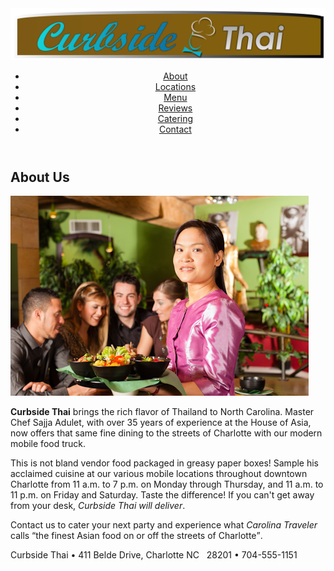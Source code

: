 <!DOCTYPE html>
<html lang="en">
<head>
<!--
    New Perspectives on HTML5 and CSS3, 8th Edition
    Tutorial 1
    Tutorial Case
    General Information about Curbside Thai
    Author:   Crystal Evans
    Date:     2021-03-01
    Filename: ct_about.html
   -->
   <meta charset="utf-8" />
   <meta name="keywords"
            content="Thai, restaurant, Charlotte, food" />

   <link href="ct_base.css" rel="stylesheet" />
   <link href="ct_layout2.css" rel="stylesheet" />   
</head>

<body>
   <header>
      <a href="ct_start.html"><img src="ct_logo2.png" alt="Curbside Thai" /></a>
      <nav>
         <ul>
            <li><a href="ct_about.html">About</a></li>
            <li><a href="ct_locations.html">Locations</a></li>
            <li><a href="ct_menu.html">Menu</a></li>
            <li><a href="ct_reviews.html">Reviews</a></li>
            <li><a href="ct_catering.html">Catering</a></li>
            <li><a href="ct_contact.html">Contact</a></li>
         </ul>
      </nav>      
   </header>  
   <article>
      <h1>About Us</h1>
      <img src="ct_photo1.png" alt="" />
      <p><strong>Curbside Thai</strong> brings the rich flavor of Thailand to 
         North Carolina. Master Chef Sajja Adulet, with over 35 
         years of experience at the House of Asia, now offers 
         that same fine dining to the streets of Charlotte 
         with our modern mobile food truck.</p>
      <p>This is not bland vendor food packaged in greasy 
         paper boxes! Sample his acclaimed cuisine at our various 
         mobile locations throughout downtown Charlotte from 
         11 a.m. to 7 p.m. on Monday through Thursday, and 
         11 a.m. to 11 p.m. on Friday and Saturday. Taste the 
         difference! If you can't get away from your desk, 
         <em>Curbside Thai will deliver</em>.</p>
      <p>Contact us to cater your next party and experience 
         what <cite>Carolina Traveler</cite> calls <q>the finest Asian food 
         on or off the streets of Charlotte</q>.</p>
   </article>
   <footer>
      Curbside Thai &#8226; 411 Belde Drive, Charlotte NC &nbsp; 28201 &#8226; 704-555-1151
   </footer>
</body>
</html>

##
